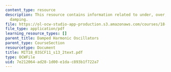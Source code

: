 ```yaml
---
content_type: resource
description: This resource contains information related to under, over, and critical
  damping.
file: https://ol-ocw-studio-app-production.s3.amazonaws.com/courses/18-03sc-differential-equations-fall-2011/7e212064ad281d00e1dac893b1f722a7_MIT18_03SCF11_s13_2text.pdf
file_type: application/pdf
learning_resource_types: []
parent_title: Damped Harmonic Oscillators
parent_type: CourseSection
resourcetype: Document
title: MIT18_03SCF11_s13_2text.pdf
type: OCWFile
uid: 7e212064-ad28-1d00-e1da-c893b1f722a7
---
```

